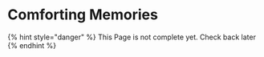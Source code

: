 # Comforting Memories

{% hint style="danger" %}
This Page is not complete yet. Check back later
{% endhint %}

